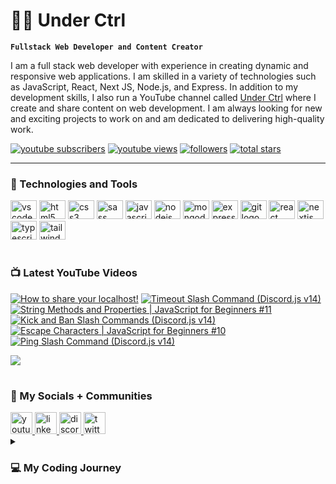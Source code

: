 # 👨‍💻 Under Ctrl

**`Fullstack Web Developer and Content Creator`**

I am a full stack web developer with experience in creating dynamic and responsive web applications. I am skilled in a variety of technologies such as JavaScript, React, Next JS, Node.js, and Express. In addition to my development skills, I also run a YouTube channel called [Under Ctrl](https://youtube.com/@underctrl) where I create and share content on web development. I am always looking for new and exciting projects to work on and am dedicated to delivering high-quality work.

<p align="left">
      <a href="https://www.youtube.com/@underctrl?sub_confirmation=1">
         <img alt="youtube subscribers" title="Subscribe" src="https://custom-icon-badges.demolab.com/youtube/channel/subscribers/UCz9RBZbD1JqTGUvs0GPUtrQ?color=%23E05D44&label=SUBSCRIBE&logo=video&logoColor=white&style=for-the-badge&labelColor=CE4630"/></a> 
      <a href="https://www.youtube.com/@underctrl/videos">
         <img alt="youtube views" title="YouTube Views" src="https://custom-icon-badges.demolab.com/youtube/channel/views/UCz9RBZbD1JqTGUvs0GPUtrQ?color=%23E1AD0E&logo=eye&logoColor=white&style=for-the-badge&labelColor=C79600"/></a> 
      <a href="https://github.com/notunderctrl?tab=followers">
         <img alt="followers" title="Follow me" src="https://custom-icon-badges.demolab.com/github/followers/notunderctrl?color=236ad3&labelColor=1155ba&style=for-the-badge&logo=person-add&label=Follow&logoColor=white"/></a>
      <a href="https://github.com/notunderctrl?tab=repositories&sort=stargazers">
         <img alt="total stars" title="Total stars on GitHub" src="https://custom-icon-badges.demolab.com/github/stars/notunderctrl?color=55960c&style=for-the-badge&labelColor=488207&logo=star"/></a>
</p>
   
---

### 🧰 Technologies and Tools

<div>
  <img src="https://cdn.jsdelivr.net/gh/devicons/devicon/icons/vscode/vscode-original.svg" height="30" width="42" alt="vscode logo"  />
  <img src="https://cdn.jsdelivr.net/gh/devicons/devicon/icons/html5/html5-original.svg" height="30" width="42" alt="html5 logo"  />
  <img src="https://cdn.jsdelivr.net/gh/devicons/devicon/icons/css3/css3-original.svg" height="30" width="42" alt="css3 logo"  />
  <img src="https://cdn.jsdelivr.net/gh/devicons/devicon/icons/sass/sass-original.svg" height="30" width="42" alt="sass logo"  />
  <img src="https://cdn.jsdelivr.net/gh/devicons/devicon/icons/javascript/javascript-original.svg" height="30" width="42" alt="javascript logo"  />
  <img src="https://cdn.jsdelivr.net/gh/devicons/devicon/icons/nodejs/nodejs-original.svg" height="30" width="42" alt="nodejs logo"  />
  <img src="https://cdn.jsdelivr.net/gh/devicons/devicon/icons/mongodb/mongodb-original.svg" height="30" width="42" alt="mongodb logo"  />
  <img src="https://cdn.jsdelivr.net/gh/devicons/devicon/icons/express/express-original.svg" height="30" width="42" alt="express logo"  />
  <img src="https://cdn.jsdelivr.net/gh/devicons/devicon/icons/git/git-original.svg" height="30" width="42" alt="git logo"  />
  <img src="https://cdn.jsdelivr.net/gh/devicons/devicon/icons/react/react-original.svg" height="30" width="42" alt="react logo"  />
  <img src="https://cdn.jsdelivr.net/gh/devicons/devicon/icons/nextjs/nextjs-original.svg" height="30" width="42" alt="nextjs logo"  />
  <img src="https://cdn.jsdelivr.net/gh/devicons/devicon/icons/typescript/typescript-plain.svg" height="30" width="42" alt="typescript logo"  />
  <img src="https://cdn.jsdelivr.net/gh/devicons/devicon/icons/tailwindcss/tailwindcss-plain.svg" height="30" width="42" alt="tailwindcss logo"  />
</div>

#

### 📺 Latest YouTube Videos

 <!-- BEGIN YOUTUBE-CARDS -->
[![How to share your localhost!](https://ytcards.demolab.com/?id=RLYqvlOw1mE&title=How+to+share+your+localhost%21&lang=en&timestamp=1674658816&background_color=%230d1117&title_color=%23ffffff&stats_color=%23dedede&width=250 "How to share your localhost!")](https://www.youtube.com/watch?v=RLYqvlOw1mE)
[![Timeout Slash Command (Discord.js v14)](https://ytcards.demolab.com/?id=bSVFeuWLyUI&title=Timeout+Slash+Command+%28Discord.js+v14%29&lang=en&timestamp=1674486021&background_color=%230d1117&title_color=%23ffffff&stats_color=%23dedede&width=250 "Timeout Slash Command (Discord.js v14)")](https://www.youtube.com/watch?v=bSVFeuWLyUI)
[![String Methods and Properties | JavaScript for Beginners #11](https://ytcards.demolab.com/?id=ayrM671vKH4&title=String+Methods+and+Properties+%7C+JavaScript+for+Beginners+%2311&lang=en&timestamp=1674226803&background_color=%230d1117&title_color=%23ffffff&stats_color=%23dedede&width=250 "String Methods and Properties | JavaScript for Beginners #11")](https://www.youtube.com/watch?v=ayrM671vKH4)
[![Kick and Ban Slash Commands (Discord.js v14)](https://ytcards.demolab.com/?id=B7_77HK0fnY&title=Kick+and+Ban+Slash+Commands+%28Discord.js+v14%29&lang=en&timestamp=1674054013&background_color=%230d1117&title_color=%23ffffff&stats_color=%23dedede&width=250 "Kick and Ban Slash Commands (Discord.js v14)")](https://www.youtube.com/watch?v=B7_77HK0fnY)
[![Escape Characters | JavaScript for Beginners #10](https://ytcards.demolab.com/?id=d-l0atihCqg&title=Escape+Characters+%7C+JavaScript+for+Beginners+%2310&lang=en&timestamp=1673967634&background_color=%230d1117&title_color=%23ffffff&stats_color=%23dedede&width=250 "Escape Characters | JavaScript for Beginners #10")](https://www.youtube.com/watch?v=d-l0atihCqg)
[![Ping Slash Command (Discord.js v14)](https://ytcards.demolab.com/?id=TzZLa-u_9QA&title=Ping+Slash+Command+%28Discord.js+v14%29&lang=en&timestamp=1673781942&background_color=%230d1117&title_color=%23ffffff&stats_color=%23dedede&width=250 "Ping Slash Command (Discord.js v14)")](https://www.youtube.com/watch?v=TzZLa-u_9QA)
<!-- END YOUTUBE-CARDS -->

[<img src="https://custom-icon-badges.demolab.com/badge/-Subscribe%20For%20More-red?style=for-the-badge&logo=video&logoColor=white"/>](https://www.youtube.com/@underctrl?sub_confirmation=1)

#

###  💬 My Socials + Communities

<div>
  <a href="https://youtube.com/@underctrl" target="_blank">
    <img src="https://img.shields.io/static/v1?message=Youtube&logo=youtube&label=&color=FF0000&logoColor=white&labelColor=&style=for-the-badge" height="35" alt="youtube logo"  />
  </a>
  <a href="https://www.linkedin.com/in/avraj-sahota-0a517825b" target="_blank">
    <img src="https://img.shields.io/static/v1?message=LinkedIn&logo=linkedin&label=&color=0072b1&logoColor=white&labelColor=&style=for-the-badge" height="35" alt="linkedin logo"  />
  </a> 
  <a href="https://discord.underctrl.io" target="_blank">
    <img src="https://img.shields.io/static/v1?message=Discord&logo=discord&label=&color=7289DA&logoColor=white&labelColor=&style=for-the-badge" height="35" alt="discord logo"  />
  </a>
  <a href="https://twitter.com/notunderctrl" target="_blank">
    <img src="https://img.shields.io/static/v1?message=Twitter&logo=twitter&label=&color=1DA1F2&logoColor=white&labelColor=&style=for-the-badge" height="35" alt="twitter logo"  />
  </a>
</div>

<details>
 <summary><h3>💻 My Coding Journey</h3></summary>
I got into coding in 2020, when Discord released the verified bot developer badge. I was intrigued by the idea of creating my own custom bot for the platform, so I decided to give it a try. I had no prior experience in coding, but I thought I might as well give it a shot.
<br>
<br>
I dove headfirst into Node.js and began working on my first discord bot. I encountered many challenges along the way since it was my first time coding, but I eventually got my bot up and running with some 10-15 commands. With the help of a few online friends I managed to get my bot added in a decent number of servers. However, just as I was about to apply for the verified bot developer badge, Discord removed the option altogether.
<br>
<br>
Despite this setback, I was still fascinated by the idea of creating my own web applications. I began to explore other areas of web development, and soon discovered the world of front-end web development. I learned HTML, CSS, and JavaScript, and began recreating webpages.
<br>
<br>
As my skills and knowledge grew, I started to delve deeper into web development, and eventually began building full-stack web applications. I found coding to be challenging, but also extremely rewarding. I loved the feeling of creating something from scratch, and watching it come to life.
<br>
<br>
I continue to work on my coding skills, and I am excited to see where this journey will take me. I am grateful for the opportunity to share my work on Github, and I hope to inspire others to explore the world of coding as well.
